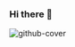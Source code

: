 ### Hi there 👋


![github-cover](https://github.com/geekfourthtwenty/geekfourthtwenty/assets/77310855/c76a9421-ea3a-4a09-b0f3-dc1dfcfbc2a3)
